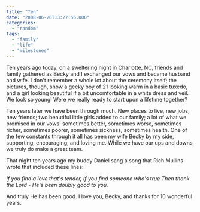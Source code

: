 ```yaml
---
title: "Ten"
date: "2008-06-26T13:27:56.000"
categories: 
  - "random"
tags: 
  - "family"
  - "life"
  - "milestones"
---
```


Ten years ago today, on a sweltering night in Charlotte, NC, friends and family gathered as Becky and I exchanged our vows and became husband and wife. I don't remember a whole lot about the ceremony itself; the pictures, though, show a geeky boy of 21 looking warm in a basic tuxedo, and a girl looking beautiful if a bit uncomfortable in a white dress and veil. We look so young! Were we really ready to start upon a lifetime together?

Ten years later we have been through much. New places to live, new jobs, new friends; two beautiful little girls added to our family; a lot of what we promised in our vows: sometimes better, sometimes worse, sometimes richer, sometimes poorer, sometimes sickness, sometimes health. One of the few constants through it all has been my wife Becky by my side, supporting, encouraging, and loving me. While we have our ups and downs, we truly do make a great team.

That night ten years ago my buddy Daniel sang a song that Rich Mullins wrote that included these lines:

_If you find a love that's tender, If you find someone who's true Then thank the Lord - He's been doubly good to you._

And truly He has been good. I love you, Becky, and thanks for 10 wonderful years.
